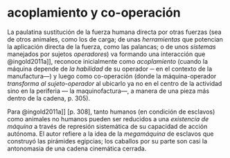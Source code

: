 # acoplamiento y co-operación

La paulatina sustitución de la fuerza humana directa por otras fuerzas (sea de otros animales, como los de carga; de unas *herramientas* que potencian la aplicación directa de la fuerza, como las palancas; o de unos *sistemas* manejados por sujetos *operadores*) va formando una interacción que @ingold2011a]],  reconoce inicialmente como *acoplamiento* (cuando la máquina depende de *la habilidad* de su operador ─ en el contexto de la manufactura—) y luego como co-operación (donde la máquina-operador *transforma al sujeto-operador* al ubicarlo ya no en el centro de la actividad sino en la periferia — la maquinofactura—, a manera de una pieza más dentro de la cadena, p. 305).

Para @ingold2011a]] [p. 308], tanto humanos (en condición de esclavos) como animales no humanos pueden ser reducidos a una *existencia de máquina* a través de represión sistemática de su capacidad de acción autónoma. El autor refiere a la idea de la *megamáquina* de esclavos que construyó las pirámides egipcias; los caballos por su parte son casi la antonomasia de una cadena cinemática cerrada.
